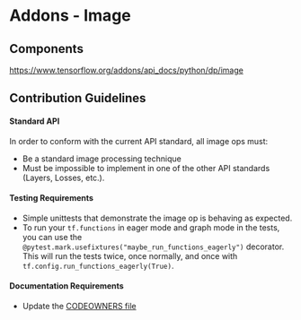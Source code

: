 # Addons - Image

## Components 
https://www.tensorflow.org/addons/api_docs/python/dp/image


## Contribution Guidelines
#### Standard API
In order to conform with the current API standard, all image ops
must:
 * Be a standard image processing technique 
 * Must be impossible to implement in one of the other API
 standards (Layers, Losses, etc.).

#### Testing Requirements
 * Simple unittests that demonstrate the image op is behaving as
    expected.
 * To run your `tf.functions` in eager mode and graph mode in the tests, 
   you can use the `@pytest.mark.usefixtures("maybe_run_functions_eagerly")` 
   decorator. This will run the tests twice, once normally, and once
   with `tf.config.run_functions_eagerly(True)`.

#### Documentation Requirements
 * Update the [CODEOWNERS file](https://github.com/tensorflow/addons/blob/master/.github/CODEOWNERS)
